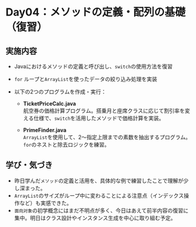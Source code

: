 # Day04：メソッドの定義・配列の基礎（復習）

## 実施内容
- Javaにおけるメソッドの定義と呼び出し、`switch`の使用方法を復習
- `for` ループと`ArrayList`を使ったデータの絞り込み処理を実装
- 以下の2つのプログラムを作成・実行：

    - **TicketPriceCalc.java**  
      航空券の価格計算プログラム。搭乗月と座席クラスに応じて割引率を変える仕様で、`switch`を活用したメソッドで価格計算を実装。

    - **PrimeFinder.java**  
      `ArrayList`を使用して、2〜指定上限までの素数を抽出するプログラム。`for`のネストと除去ロジックを練習。

## 学び・気づき
- 昨日学んだ`メソッド`の定義と活用を、具体的な例で練習したことで理解が少し深まった。
- `ArrayList`のサイズがループ中に変わることによる注意点（インデックス操作など）も実感できた。
- `面向对象`の初学概念にはまだ不明点が多く、今日はあえて前半内容の復習に集中。明日はクラス設計やインスタンス生成を中心に取り組む予定。

